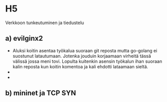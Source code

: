 # H5
Verkkoon tunkeutuminen ja tiedustelu

## a) evilginx2
- Aluksi koitin asentaa työkalua suoraan git reposta mutta go-golang ei suostunut latautumaan. Jotenka jouduin korjaamaan virheitä tässä välissä jossa meni tovi. Lopulta kuitenkin asensin työkalun ihan suoraan kalin reposta kun koitin komentoa ja kali ehdotti lataamaan sieltä.
- 
- 

## b) mininet ja TCP SYN

